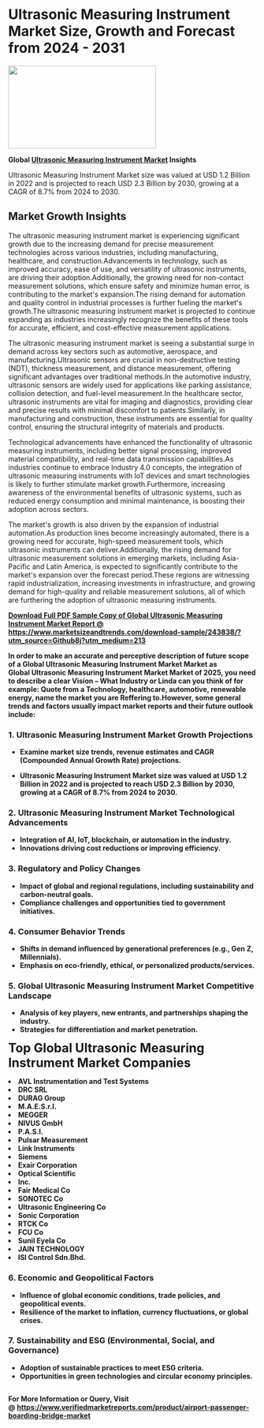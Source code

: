 <H1>Ultrasonic Measuring Instrument Market Size, Growth and Forecast from 2024 - 2031</H1><img class="aligncenter size-medium wp-image-584254" src="https://thirdeyenews.in/wp-content/uploads/2024/09/Global-Market-Research-300x168.jpeg" alt="" width="300" height="168" /><p><strong>Global&nbsp;<a href="https://www.marketsizeandtrends.com/download-sample/243838/?utm_source=Github8j?utm_medium=213">Ultrasonic Measuring Instrument Market</a> Insights</strong></p><p>Ultrasonic Measuring Instrument Market size was valued at USD 1.2 Billion in 2022 and is projected to reach USD 2.3 Billion by 2030, growing at a CAGR of 8.7% from 2024 to 2030.</p><p><h2>Market Growth Insights</h2> <p>The ultrasonic measuring instrument market is experiencing significant growth due to the increasing demand for precise measurement technologies across various industries, including manufacturing, healthcare, and construction.Advancements in technology, such as improved accuracy, ease of use, and versatility of ultrasonic instruments, are driving their adoption.Additionally, the growing need for non-contact measurement solutions, which ensure safety and minimize human error, is contributing to the market's expansion.The rising demand for automation and quality control in industrial processes is further fueling the market's growth.The ultrasonic measuring instrument market is projected to continue expanding as industries increasingly recognize the benefits of these tools for accurate, efficient, and cost-effective measurement applications.</p> <p><strong><a href="#"></a></strong></p> <p>The ultrasonic measuring instrument market is seeing a substantial surge in demand across key sectors such as automotive, aerospace, and manufacturing.Ultrasonic sensors are crucial in non-destructive testing (NDT), thickness measurement, and distance measurement, offering significant advantages over traditional methods.In the automotive industry, ultrasonic sensors are widely used for applications like parking assistance, collision detection, and fuel-level measurement.In the healthcare sector, ultrasonic instruments are vital for imaging and diagnostics, providing clear and precise results with minimal discomfort to patients.Similarly, in manufacturing and construction, these instruments are essential for quality control, ensuring the structural integrity of materials and products.</p> <p>Technological advancements have enhanced the functionality of ultrasonic measuring instruments, including better signal processing, improved material compatibility, and real-time data transmission capabilities.As industries continue to embrace Industry 4.0 concepts, the integration of ultrasonic measuring instruments with IoT devices and smart technologies is likely to further stimulate market growth.Furthermore, increasing awareness of the environmental benefits of ultrasonic systems, such as reduced energy consumption and minimal maintenance, is boosting their adoption across sectors.</p> <p>The market's growth is also driven by the expansion of industrial automation.As production lines become increasingly automated, there is a growing need for accurate, high-speed measurement tools, which ultrasonic instruments can deliver.Additionally, the rising demand for ultrasonic measurement solutions in emerging markets, including Asia-Pacific and Latin America, is expected to significantly contribute to the market's expansion over the forecast period.These regions are witnessing rapid industrialization, increasing investments in infrastructure, and growing demand for high-quality and reliable measurement solutions, all of which are furthering the adoption of ultrasonic measuring instruments.</p> <p><strong><a href="#"></p><p><span class=""><strong>Download Full PDF Sample Copy of Global Ultrasonic Measuring Instrument Market Report</strong> @ <a href="https://www.marketsizeandtrends.com/download-sample/243838/?utm_source=Github8j?utm_medium=213" target="_blank">https://www.marketsizeandtrends.com/download-sample/243838/?utm_source=Github8j?utm_medium=213</a></span></p><p>In order to make an accurate and perceptive description of future scope of a Global&nbsp;Ultrasonic Measuring Instrument Market Market as Global&nbsp;Ultrasonic Measuring Instrument Market Market of 2025, you need to describe a clear Vision &ndash; What Industry or Linda can you think of for example: Quote from a Technology, healthcare, automotive, renewable energy, name the market you are Reffering to.However, some general trends and factors usually impact market reports and their future outlook include:</p><h3>1.&nbsp;<strong>Ultrasonic Measuring Instrument Market Growth Projections</strong></h3><ul><li>Examine market size trends, revenue estimates and CAGR (Compounded Annual Growth Rate) projections.</li><li><p>Ultrasonic Measuring Instrument Market size was valued at USD 1.2 Billion in 2022 and is projected to reach USD 2.3 Billion by 2030, growing at a CAGR of 8.7% from 2024 to 2030.</p></li></ul><h3>2.&nbsp;<strong>Ultrasonic Measuring Instrument Market Technological Advancements</strong></h3><ul><li>Integration of AI, IoT, blockchain, or automation in the industry.</li><li>Innovations driving cost reductions or improving efficiency.</li></ul><h3>3.&nbsp;<strong>Regulatory and Policy Changes</strong></h3><ul><li>Impact of global and regional regulations, including sustainability and carbon-neutral goals.</li><li>Compliance challenges and opportunities tied to government initiatives.</li></ul><h3>4.&nbsp;<strong>Consumer Behavior Trends</strong></h3><ul><li>Shifts in demand influenced by generational preferences (e.g., Gen Z, Millennials).</li><li>Emphasis on eco-friendly, ethical, or personalized products/services.</li></ul><h3>5.&nbsp;<strong>Global Ultrasonic Measuring Instrument Market Competitive Landscape</strong></h3><ul><li>Analysis of key players, new entrants, and partnerships shaping the industry.</li><li>Strategies for differentiation and market penetration.</li></ul><p data-pm-slice="1 1 []"><span style="color: inherit; font-family: inherit; font-size: 25px;">Top Global Ultrasonic Measuring Instrument Market Companies</span></p><div class="" data-test-id=""><p><li>AVL Instrumentation and Test Systems</li><li> DRC SRL</li><li> DURAG Group</li><li> M.A.E.S.r.l.</li><li> MEGGER</li><li> NIVUS GmbH</li><li> P.A.S.I.</li><li> Pulsar Measurement</li><li> Link Instruments</li><li> Siemens</li><li> Exair Corporation</li><li> Optical Scientific</li><li> Inc.</li><li> Fair Medical Co</li><li> SONOTEC Co</li><li> Ultrasonic Engineering Co</li><li> Sonic Corporation</li><li> RTCK Co</li><li> FCU Co</li><li> Sunil Eyela Co</li><li> JAIN TECHNOLOGY</li><li> ISI Control Sdn.Bhd.</li></p></div><h3>6.&nbsp;<strong>Economic and Geopolitical Factors</strong></h3><ul><li>Influence of global economic conditions, trade policies, and geopolitical events.</li><li>Resilience of the market to inflation, currency fluctuations, or global crises.</li></ul><h3>7.&nbsp;<strong>Sustainability and ESG (Environmental, Social, and Governance)</strong></h3><ul><li>Adoption of sustainable practices to meet ESG criteria.</li><li>Opportunities in green technologies and circular economy principles.</li></ul><h2><strong style="font-size: 14px;">For More Information or Query, Visit @&nbsp;</strong><a style="background-color: #ffffff; font-size: 14px;" href="https://www.marketsizeandtrends.com/report/ultrasonic-measuring-instrument-market/" target="_blank">https://www.verifiedmarketreports.com/product/airport-passenger-boarding-bridge-market</a></h2>